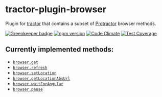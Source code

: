 # tractor-plugin-browser

Plugin for [tractor](http://github.com/TradeMe/tractor) that contains a subset of [Protractor](http://www.protractortest.org/#/api)
browser methods.

[![Greenkeeper badge](https://badges.greenkeeper.io/phenomnomnominal/tractor-plugin-browser.svg)](https://greenkeeper.io/)
[![npm version](https://img.shields.io/npm/v/tractor-plugin-browser.svg)](https://www.npmjs.com/package/tractor-plugin-browser)
[![Code Climate](https://codeclimate.com/github/phenomnomnominal/tractor-plugin-browser/badges/gpa.svg)](https://codeclimate.com/github/phenomnomnominal/tractor-plugin-browser)
[![Test Coverage](https://codeclimate.com/github/phenomnomnominal/tractor-plugin-browser/badges/coverage.svg)](https://codeclimate.com/github/phenomnomnominal/tractor-plugin-browser-loader/coverage)

## Currently implemented methods:

* [`browser.get`](http://www.protractortest.org/#/api?view=ProtractorBrowser.prototype.get)
* [`browser.refresh`](http://www.protractortest.org/#/api?view=ProtractorBrowser.prototype.refresh)
* [`browser.setLocation`](http://www.protractortest.org/#/api?view=ProtractorBrowser.prototype.setLocation)
* [`browser.getLocationAbsUrl`](http://www.protractortest.org/#/api?view=ProtractorBrowser.prototype.getLocationAbsUrl)
* [`browser.waitForAngular`](http://www.protractortest.org/#/api?view=ProtractorBrowser.prototype.waitForAngular)
* [`browser.pause`](http://www.protractortest.org/#/api?view=ProtractorBrowser.prototype.pause)
